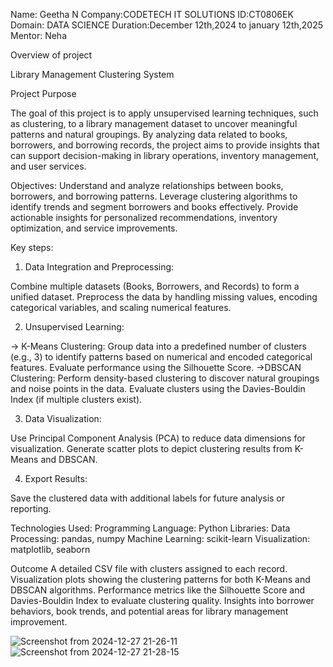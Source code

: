 Name: Geetha N
Company:CODETECH IT SOLUTIONS
ID:CT0806EK
Domain: DATA SCIENCE
Duration:December 12th,2024 to january 12th,2025
Mentor: Neha

Overview of project

Library Management Clustering System

Project Purpose

The goal of this project is to apply unsupervised learning techniques, such as clustering, to a library management dataset to uncover meaningful patterns and natural groupings. By analyzing data related to books, borrowers, and borrowing records, the project aims to provide insights that can support decision-making in library operations, inventory management, and user services.

Objectives:
Understand and analyze relationships between books, borrowers, and borrowing patterns.
Leverage clustering algorithms to identify trends and segment borrowers and books effectively.
Provide actionable insights for personalized recommendations, inventory optimization, and service improvements.


Key steps:

 1.  Data Integration and Preprocessing:

Combine multiple datasets (Books, Borrowers, and Records) to form a unified dataset.
Preprocess the data by handling missing values, encoding categorical variables, and scaling numerical features.

2.  Unsupervised Learning:

 -> K-Means Clustering:
Group data into a predefined number of clusters (e.g., 3) to identify patterns based on numerical and encoded categorical features.
Evaluate performance using the Silhouette Score.
->DBSCAN Clustering:
Perform density-based clustering to discover natural groupings and noise points in the data.
Evaluate clusters using the Davies-Bouldin Index (if multiple clusters exist).

3.  Data Visualization:

Use Principal Component Analysis (PCA) to reduce data dimensions for visualization.
Generate scatter plots to depict clustering results from K-Means and DBSCAN.

4.  Export Results:

Save the clustered data with additional labels for future analysis or reporting.

Technologies Used:
Programming Language: Python
Libraries:
Data Processing: pandas, numpy
Machine Learning: scikit-learn
Visualization: matplotlib, seaborn

Outcome
A detailed CSV file with clusters assigned to each record.
Visualization plots showing the clustering patterns for both K-Means and DBSCAN algorithms.
Performance metrics like the Silhouette Score and Davies-Bouldin Index to evaluate clustering quality.
Insights into borrower behaviors, book trends, and potential areas for library management improvement.


![Screenshot from 2024-12-27 21-26-11](https://github.com/user-attachments/assets/8817936e-339c-4611-97e3-c458f1fbdc3a)
![Screenshot from 2024-12-27 21-28-15](https://github.com/user-attachments/assets/56bb963f-6f58-457c-b58d-ccd605318f58)


